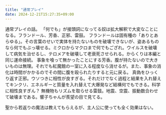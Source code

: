 ```yaml
---
title: "通常プレイ"
date: 2024-12-21T15:27:35+09:00
---
```

通常プレイの話。
「何でも」が接頭詞になってる奴は拡大解釈で大変なことになる。フランドール、芳香、正邪、雷鼓。
フランドールは固有種の「ありとあらゆる」。その言葉のせいで実体を持たないものを破壊できないが、姿あるものなら何でもぶっ壊せる。ミクロからマクロまで何でもござれ。ウイルスを破壊して病気を治せるし、テロメアを破壊して老衰死させられる。からくりは本編と同じ運命接続。
事象を喰って無かったことにする芳香。腹が持たないので大きいものは無理。それでも紅魔館の一室に入る程度なら消せるが。また、事象の消化は時間がかかるのでその間に腹を殴られたりすると元に戻る。
真偽をひっくり返す正邪。ウソつきに相性が良すぎる。それだけでなく過程と結果を入れ替えてキンクリ、エネルギーと質量を入れ替えて大爆発など結構何でもできる。科学に相性良すぎん？
無機物もリズムを取らせる雷鼓。地震、空震、振動数合わせて破壊まである。響子ちゃんが羨望の目で見てる。

聖から若返りの魔法は教えてもらえるが、主人公に使っても全く効果はない。
